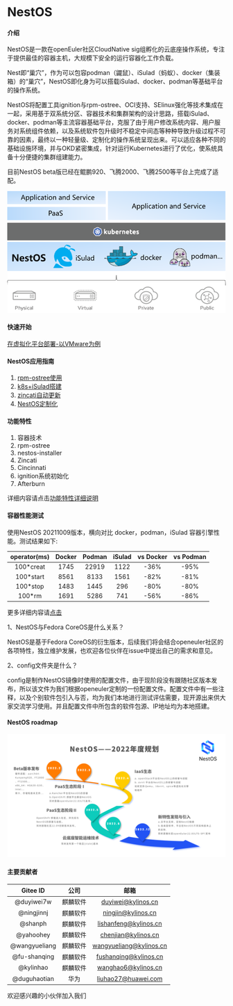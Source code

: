 # NestOS

#### 介绍
NestOS是一款在openEuler社区CloudNative sig组孵化的云底座操作系统，专注于提供最佳的容器主机，大规模下安全的运行容器化工作负载。

Nest即“巢穴”，作为可以包容podman（鼹鼠）、iSulad（蚂蚁）、docker（集装箱）的“巢穴”，NestOS即化身为可以搭载iSulad、docker、podman等基础平台的操作系统。

NestOS将配置工具ignition与rpm-ostree、OCI支持、SElinux强化等技术集成在一起，采用基于双系统分区、容器技术和集群架构的设计思路，搭载iSulad、docker、podman等主流容器基础平台，克服了由于用户修改系统内容、用户服务对系统组件依赖，以及系统软件包升级时不稳定中间态等种种导致升级过程不可靠的因素，最终以一种轻量级、定制化的操作系统呈现出来。可以适应各种不同的基础设施环境，并与OKD紧密集成，针对运行Kubernetes进行了优化，使系统具备十分便捷的集群组建能力。

目前NestOS beta版已经在鲲鹏920、飞腾2000、飞腾2500等平台上完成了适配。 

![image-20211015170943884](graph/README/image-20211015170943884.png)

#### 快速开始
[在虚拟化平台部署-以VMware为例](https://gitee.com/openeuler/NestOS/blob/master/docs/%E5%BF%AB%E9%80%9F%E5%BC%80%E5%A7%8B.md)

#### NestOS应用指南
1.  [rpm-ostree使用](https://gitee.com/openeuler/NestOS/blob/master/docs/rpm-ostree%E4%BD%BF%E7%94%A8.md)
2.  [k8s+iSulad搭建](https://gitee.com/openeuler/NestOS/blob/master/docs/K8S+iSulad%E6%90%AD%E5%BB%BA.md)
3.  [zincati自动更新](https://gitee.com/openeuler/NestOS/blob/master/docs/zincati%E8%87%AA%E5%8A%A8%E6%9B%B4%E6%96%B0%E4%BD%BF%E7%94%A8.md)
4.  [NestOS定制化](https://gitee.com/openeuler/NestOS/blob/master/docs/%E5%AE%9A%E5%88%B6NestOS.md)

#### 功能特性

1.  容器技术
2.  rpm-ostree
3.  nestos-installer
4.  Zincati
5.  Cincinnati
6.  ignition系统初始化
7.  Afterburn

详细内容请点击[功能特性详细说明](https://gitee.com/openeuler/NestOS/blob/master/docs/%E5%8A%9F%E8%83%BD%E7%89%B9%E6%80%A7%E6%8F%8F%E8%BF%B0.md)

#### 容器性能测试

使用NestOS 20211009版本，横向对比 docker，podman，iSulad 容器引擎性能。测试结果如下:

| operator(ms) | Docker | Podman | iSulad | vs Docker | vs Podman |
| :----------: | :----: | :----: | :----: | :-------: | :-------: |
|  100*creat   |  1745  | 22919  |  1122  |   -36%    |   -95%    |
|  100*start   |  8561  |  8133  |  1561  |   -82%    |   -81%    |
|   100*stop   |  1483  |  1445  |  296   |   -80%    |   -80%    |
|    100*rm    |  1691  |  5286  |  741   |   -56%    |   -86%    |

更多详细内容请[点击](https://gitee.com/openeuler/NestOS/blob/master/docs/%E6%80%A7%E8%83%BD%E5%AF%B9%E6%AF%94%E6%B5%8B%E8%AF%95.md)

1、NestOS与Fedora CoreOS是什么关系？

NestOS是基于Fedora CoreOS的衍生版本，后续我们将会结合openeuler社区的各项特性，独立维护发展，也欢迎各位伙伴在issue中提出自己的需求和意见。

2、config文件夹是什么？

config是制作NestOS镜像时使用的配置文件，由于现阶段没有跟随社区版本发布，所以该文件为我们根据openeuler定制的一份配置文件。配置文件中有一些注释，以及个别软件包引入与否，均为我们本地进行测试评估需要，现开源出来供大家交流学习使用。并且配置文件中所包含的软件包源、IP地址均为本地搭建。

#### NestOS roadmap

![image-NestOS-roadmap.png](graph/README/image-NestOS-roadmap.png)
#### 主要贡献者

|   Gitee ID    |   公司   |          邮箱           |
| :-----------: | :------: | :---------------------: |
|  @duyiwei7w   | 麒麟软件 |   duyiwei@kylinos.cn    |
|  @ningjinnj   | 麒麟软件 |   ningjin@kylinos.cn    |
|    @shanph    | 麒麟软件 |  lishanfeng@kylinos.cn  |
|   @yahoohey   | 麒麟软件 |   chenjian@kylinos.cn   |
| @wangyueliang | 麒麟软件 | wangyueliang@kylinos.cn |
| @fu-shanqing  | 麒麟软件 |  fushanqing@kylinos.cn  |
|   @kylinhao   | 麒麟软件 |   wanghao6@kylinos.cn   |
| @duguhaotian  |   华为   |   liuhao27@huawei.com   |

欢迎感兴趣的小伙伴加入我们


  [1]: ./images/NestOS-roadmap.png "NestOS-roadmap.png"